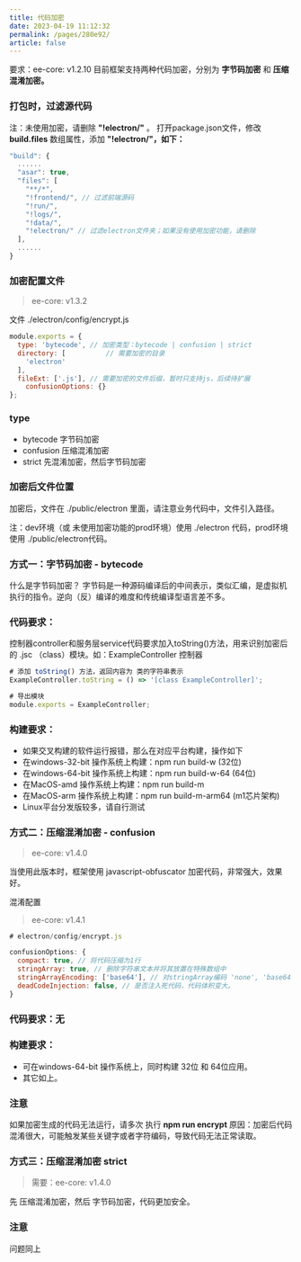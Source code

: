 ```yaml
---
title: 代码加密
date: 2023-04-19 11:12:32
permalink: /pages/280e92/
article: false
---
```


要求：ee-core: v1.2.10
目前框架支持两种代码加密，分别为 **字节码加密** 和 **压缩混淆加密。**

### 打包时，过滤源代码
注：未使用加密，请删除 **"!electron/"** 。
打开package.json文件，修改 **build.files** 数组属性，添加 **"!electron/"，如下：**
```javascript
"build": {
  ......
  "asar": true,
  "files": [
    "**/*",
    "!frontend/", // 过滤前端源码
    "!run/",
    "!logs/",
    "!data/",
    "!electron/" // 过滤electron文件夹；如果没有使用加密功能，请删除
  ],
  ......
}  
```
### 加密配置文件
> ee-core: v1.3.2

文件 ./electron/config/encrypt.js
```javascript
module.exports = {
  type: 'bytecode', // 加密类型：bytecode | confusion | strict
  directory: [			// 需要加密的目录
    'electron'      
  ],
  fileExt: ['.js'], // 需要加密的文件后缀，暂时只支持js，后续待扩展
	confusionOptions: {}
};
```
###  type

- bytecode  字节码加密
- confusion  压缩混淆加密 
- strict 先混淆加密，然后字节码加密 

### 加密后文件位置
加密后，文件在 ./public/electron 里面，请注意业务代码中，文件引入路径。

注：dev环境（或 未使用加密功能的prod环境）使用 ./electron 代码，prod环境使用 ./public/electron代码。

### 方式一：字节码加密 - bytecode
什么是字节码加密？
字节码是一种源码编译后的中间表示，类似汇编，是虚拟机执行的指令。逆向（反）编译的难度和传统编译型语言差不多。

###  代码要求：
控制器controller和服务层service代码要求加入toString()方法，用来识别加密后的 .jsc （class）模块。如：ExampleController 控制器
```javascript
# 添加 toString() 方法，返回内容为 类的字符串表示
ExampleController.toString = () => '[class ExampleController]';

# 导出模块
module.exports = ExampleController;
```
###  构建要求：

- 如果交叉构建的软件运行报错，那么在对应平台构建，操作如下
- 在windows-32-bit 操作系统上构建：npm run build-w (32位)
- 在windows-64-bit 操作系统上构建：npm run build-w-64 (64位)
- 在MacOS-amd 操作系统上构建：npm run build-m
- 在MacOS-arm 操作系统上构建：npm run build-m-arm64 (m1芯片架构)
- Linux平台分发版较多，请自行测试
### 方式二：压缩混淆加密 - confusion
> ee-core: v1.4.0

当使用此版本时，框架使用 javascript-obfuscator 加密代码，非常强大，效果好。

混淆配置
> ee-core: v1.4.1

```javascript
# electron/config/encrypt.js

confusionOptions: {
  compact: true, // 将代码压缩为1行        
  stringArray: true, // 删除字符串文本并将其放置在特殊数组中
  stringArrayEncoding: ['base64'], // 对stringArray编码 'none', 'base64', 'rc4'，增加安全性
  deadCodeInjection: false, // 是否注入死代码，代码体积变大。
}
```

###  代码要求：无
###  构建要求：

- 可在windows-64-bit 操作系统上，同时构建 32位 和 64位应用。
- 其它如上。
###  注意
如果加密生成的代码无法运行，请多次 执行 **npm run encrypt**
原因：加密后代码混淆很大，可能触发某些关键字或者字符编码，导致代码无法正常读取。
### 方式三：压缩混淆加密 strict
> 需要：ee-core: v1.4.0

先 压缩混淆加密，然后 字节码加密，代码更加安全。
###  注意
问题同上


